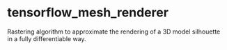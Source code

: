# tensorflow_mesh_renderer
Rastering algorithm to approximate the rendering of a 3D model silhouette in a fully differentiable way.
